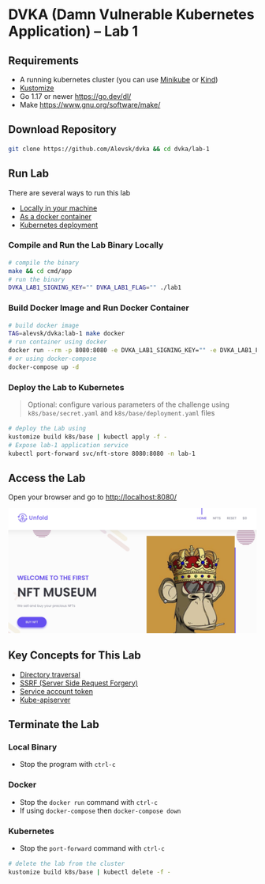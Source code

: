 # DVKA (Damn Vulnerable Kubernetes Application) – Lab 1

## Requirements

- A running kubernetes cluster (you can use [Minikube](https://minikube.sigs.k8s.io/docs/start/) or [Kind](https://kind.sigs.k8s.io/))
- [Kustomize](https://kustomize.io/)
- Go 1.17 or newer <https://go.dev/dl/>
- Make <https://www.gnu.org/software/make/>

## Download Repository

```bash
git clone https://github.com/Alevsk/dvka && cd dvka/lab-1
```

## Run Lab

There are several ways to run this lab

- [Locally in your machine](#compile-and-run-the-lab-binary-locally)
- [As a docker container](#build-docker-image-and-run-docker-container)
- [Kubernetes deployment](#deploy-the-lab-to-kubernetes)

### Compile and Run the Lab Binary Locally

```bash
# compile the binary
make && cd cmd/app
# run the binary
DVKA_LAB1_SIGNING_KEY="" DVKA_LAB1_FLAG="" ./lab1
```

### Build Docker Image and Run Docker Container

```bash
# build docker image
TAG=alevsk/dvka:lab-1 make docker
# run container using docker
docker run --rm -p 8080:8080 -e DVKA_LAB1_SIGNING_KEY="" -e DVKA_LAB1_FLAG="" --name=dvka-labl-1 alevsk/dvka:lab-1
# or using docker-compose
docker-compose up -d
```

### Deploy the Lab to Kubernetes

> Optional: configure various parameters of the challenge using `k8s/base/secret.yaml` and `k8s/base/deployment.yaml` files

```bash
# deploy the Lab using
kustomize build k8s/base | kubectl apply -f -
# Expose lab-1 application service
kubectl port-forward svc/nft-store 8080:8080 -n lab-1
```

## Access the Lab

Open your browser and go to <http://localhost:8080/>

![lab-1 app](./docs/images/nft-store.jpg)

## Key Concepts for This Lab

- [Directory traversal](https://en.wikipedia.org/wiki/Directory_traversal_attack)
- [SSRF (Server Side Request Forgery)](https://portswigger.net/web-security/ssrf)
- [Service account token](https://kubernetes.io/docs/reference/access-authn-authz/authentication/#service-account-tokens)
- [Kube-apiserver](https://kubernetes.io/docs/reference/command-line-tools-reference/kube-apiserver/)

## Terminate the Lab

### Local Binary

- Stop the program with `ctrl-c`

### Docker

- Stop the `docker run` command with `ctrl-c`
- If using `docker-compose` then `docker-compose down`

### Kubernetes

- Stop the `port-forward` command with `ctrl-c`

```bash
# delete the lab from the cluster
kustomize build k8s/base | kubectl delete -f -
```
